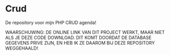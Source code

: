 # Crud
De repository voor mijn PHP CRUD agenda!

WAARSCHUWING: DE ONLINE LINK VAN DIT PROJECT WERKT, MAAR NIET ALS JE DEZE CODE DOWNLOAD. DIT KOMT DOORDAT DE DATABASE GEGEVENS PRIVE ZIJN, EN HEB IK ZE DAAROM BIJ DEZE REPOSITORY WEGGEHAALD!
